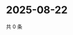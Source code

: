 # 2025-08-22

共 0 条

<!-- BEGIN ZHIHUVIDEO -->
<!-- 最后更新时间 Fri Aug 22 2025 06:11:13 GMT+0800 (China Standard Time) -->

<!-- END ZHIHUVIDEO -->
